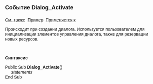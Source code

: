 ﻿<html>
<head>
<title>Dialog_Activate</title>
</head>

<body>

<p><font size="4" face="Arial"><strong>Событие Dialog_Activate<br>
<br>
</strong></font><font face="Arial"><a href="../scriptstproced.html">См. 
также</a>&nbsp; <a href="E_Dialog_Activate.html">Пример</a>&nbsp; <a
href="../Defs/Dialog.html">Применяется к</a></font></p>

<p class="label"><font face="Arial">Происходит при создании диалога. 
Используется пользователем для инициализации злементов управления диалога, также 
для резервации новых ресурсов.</font></p>

<p class="label">&nbsp;</p>

<p class="label"><font face="Arial"><b>Синтаксис</b></font></p>

<p><font face="Arial">Public Sub <strong>Dialog_Activate</strong>()<br>
<em>&nbsp;&nbsp;&nbsp;&nbsp; statements</em><br>
End Sub</font></p>
</body>
</html>
